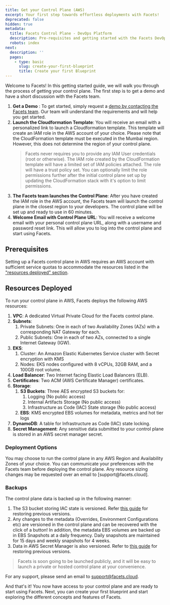 ```yaml
---
title: Get your Control Plane (AWS)
excerpt: Your first step towards effortless deployments with Facets!
deprecated: false
hidden: true
metadata:
  title: Facets Control Plane - DevOps Platform
  description: Pre-requisites and getting started with the Facets DevOps Platform
  robots: index
next:
  description: ''
  pages:
    - type: basic
      slug: create-your-first-blueprint
      title: Create your first Blueprint
---
```

Welcome to Facets! In this getting started guide, we will walk you through the process of getting your control plane. The first step is to get a demo and have a short discussion with the Facets team.

1. **Get a Demo** : To get started, simply request a [demo by contacting the Facets team](https://www.facets.cloud/demo). Our team will understand the requirements and will help you get started. 
2. **Launch the Cloudformation Template**: You will receive an email with a personalized link to launch a Cloudformation template. This template will create an IAM role in the AWS account of your choice. Please note that the CloudFormation template must be executed in the Mumbai region. However, this does not determine the region of your control plane.
   > Facets never requires you to provide any IAM User credentials (root or otherwise). The IAM role created by the CloudFormation template will have a limited set of IAM policies attached. The role will have a trust policy set. You can optionally limit the role permissions further after the initial control plane set up by updating the CloudFormation stack with it's option to limit permissions.
3. **The Facets team launches the Control Plane**: After you have created the IAM role in the AWS account, the Facets team will launch the control plane in the closest region to your developers. The control plane will be set up and ready to use in 60 minutes.
4. **Welcome Email with Control Plane URL**: You will receive a welcome email with your personal control plane URL, along with a username and password reset link. This will allow you to log into the control plane and start using Facets.

## Prerequisites

Setting up a Facets control plane in AWS requires an AWS account with sufficient service quotas to accommodate the resources listed in the ["resources deployed" section](https://readme.facets.cloud/docs/setup-your-control-plane#resources-deployed).

## Resources Deployed

To run your control plane in AWS, Facets deploys the following AWS resources: 

1. **VPC**: A dedicated Virtual Private Cloud for the Facets control plane.
2. **Subnets**:
   1. Private Subnets: One in each of two Availability Zones (AZs) with a corresponding NAT Gateway for each.
   2. Public Subnets: One in each of two AZs, connected to a single Internet Gateway (IGW).
3. **EKS**:
   1. Cluster: An Amazon Elastic Kubernetes Service cluster with Secret encryption with KMS
   2. Nodes: EKS nodes configured with 8 vCPUs, 32GB RAM, and a 100GB root volume.
4. **Load Balancer**: Two Internet facing Elastic Load Balancers (ELB).
5. **Certificates**: Two ACM (AWS Certificate Manager) certificates.
6. **Storage**:
   1. **S3 Buckets**: Three AES encrypted S3 buckets for:
      1. Logging (No public access)
      2. Internal Artifacts Storage (No public access)
      3. Infrastructure as Code (IAC) State storage (No public access)
   2. **EBS**: KMS encrypted EBS volumes for metadata, metrics and hot tier logs
7. **DynamoDB**: A table for Infrastructure as Code (IAC) state locking.
8. **Secret Management**: Any sensitive data submitted to your control plane is stored in an AWS secret manager secret.

### Deployment Options

You may choose to run the control plane in any AWS Region and Availability Zones of your choice. You can communicate your preferences with the Facets team before deploying the control plane. Any resource sizing changes may be requested over an email to \[support\@facets.cloud].

### Backups

The control plane data is backed up in the following manner:

1. The S3 bucket storing IAC state is versioned. Refer [this guide](https://docs.aws.amazon.com/AmazonS3/latest/userguide/RestoringPreviousVersions.html) for restoring previous versions.
2. Any changes to the metadata (Overrides, Environment Configurations etc) are versioned in the control plane and can be recovered with the click of a button! In addition, the metadata EBS volumes are backed up in EBS Snapshots at a daily frequency. Daily snapshots are maintained for 15 days and weekly snapshots for 4 weeks.
3. Data in AWS Secret Manager is also versioned. Refer to [this guide](https://docs.aws.amazon.com/secretsmanager/latest/userguide/manage_restore-secret.html) for restoring previous versions.

> Facets is soon going to be launched publicly, and it will be easy to launch a private or hosted control plane at your convenience. 

For any support, please send an email to [support@facets.cloud](mailto:support@facets.cloud).

And that's it! You now have access to your control plane and are ready to start using Facets. Next, you can create your first blueprint and start exploring the different concepts and features of Facets.
